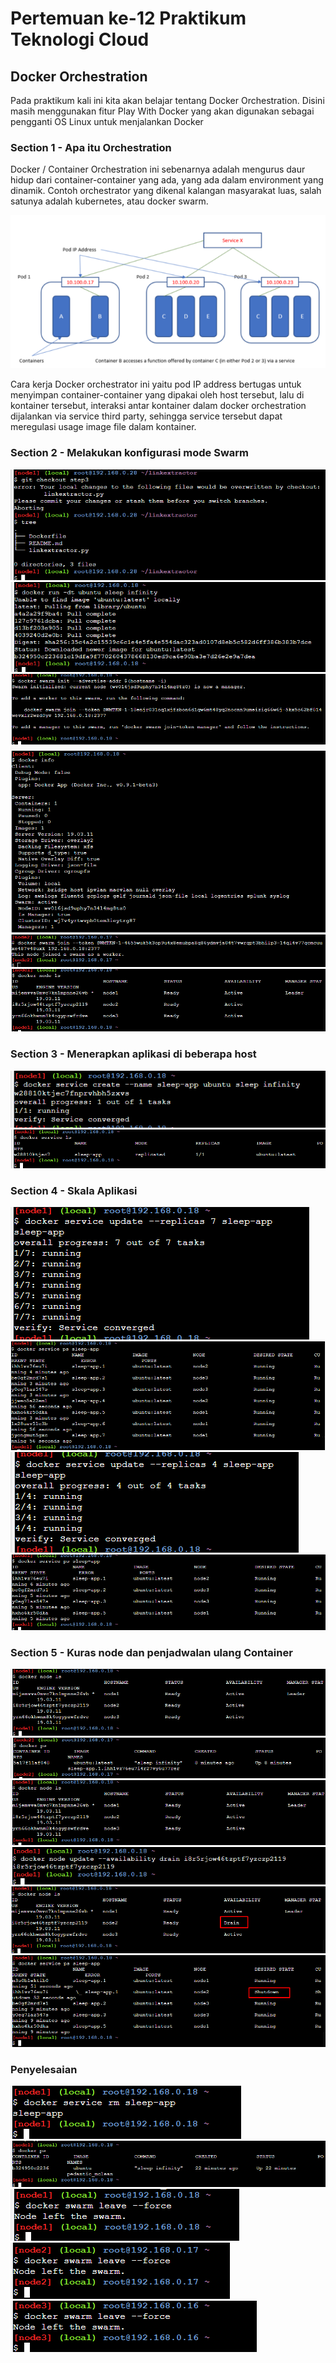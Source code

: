 # Pertemuan ke-12 Praktikum Teknologi Cloud

## Docker Orchestration

Pada praktikum kali ini kita akan belajar tentang Docker Orchestration. Disini masih menggunakan fitur Play With Docker yang akan digunakan sebagai pengganti OS Linux untuk menjalankan Docker

### Section 1 - Apa itu Orchestration
Docker / Container Orchestration ini sebenarnya adalah mengurus daur hidup dari container-container yang ada, yang ada dalam environment yang dinamik. Contoh orchestrator yang dikenal kalangan masyarakat luas, salah satunya adalah kubernetes, atau docker swarm.

![~](https://github.com/hudaimi/tekn-cloud-computing/blob/master/minggu-12/Image/0.png)

Cara kerja Docker orchestrator ini yaitu pod IP address bertugas untuk menyimpan container-container yang dipakai oleh host tersebut, lalu di kontainer tersebut, interaksi antar kontainer dalam docker orchestration dijalankan via service third party, sehingga service tersebut dapat meregulasi usage image file dalam kontainer.


### Section 2 - Melakukan konfigurasi mode Swarm
![~](https://github.com/hudaimi/tekn-cloud-computing/blob/master/minggu-12/Image/Sec2/1.png)
![~](https://github.com/hudaimi/tekn-cloud-computing/blob/master/minggu-12/Image/Sec2/2.png)
![~](https://github.com/hudaimi/tekn-cloud-computing/blob/master/minggu-12/Image/Sec2/3.png)
![~](https://github.com/hudaimi/tekn-cloud-computing/blob/master/minggu-12/Image/Sec2/4.png)
![~](https://github.com/hudaimi/tekn-cloud-computing/blob/master/minggu-12/Image/Sec2/5.png)
![~](https://github.com/hudaimi/tekn-cloud-computing/blob/master/minggu-12/Image/Sec2/6.png)

### Section 3 - Menerapkan aplikasi di beberapa host
![~](https://github.com/hudaimi/tekn-cloud-computing/blob/master/minggu-12/Image/Sec3/1.png)
![~](https://github.com/hudaimi/tekn-cloud-computing/blob/master/minggu-12/Image/Sec3/2.png)

### Section 4 - Skala Aplikasi
![~](https://github.com/hudaimi/tekn-cloud-computing/blob/master/minggu-12/Image/Sec4/1.png)
![~](https://github.com/hudaimi/tekn-cloud-computing/blob/master/minggu-12/Image/Sec4/2.png)
![~](https://github.com/hudaimi/tekn-cloud-computing/blob/master/minggu-12/Image/Sec4/3.png)
![~](https://github.com/hudaimi/tekn-cloud-computing/blob/master/minggu-12/Image/Sec4/4.png)

### Section 5 - Kuras node dan penjadwalan ulang Container
![~](https://github.com/hudaimi/tekn-cloud-computing/blob/master/minggu-12/Image/Sec5/1.png)
![~](https://github.com/hudaimi/tekn-cloud-computing/blob/master/minggu-12/Image/Sec5/2.png)
![~](https://github.com/hudaimi/tekn-cloud-computing/blob/master/minggu-12/Image/Sec5/3.png)
![~](https://github.com/hudaimi/tekn-cloud-computing/blob/master/minggu-12/Image/Sec5/4.png)
![~](https://github.com/hudaimi/tekn-cloud-computing/blob/master/minggu-12/Image/Sec5/5.png)
![~](https://github.com/hudaimi/tekn-cloud-computing/blob/master/minggu-12/Image/Sec5/6.png)

### Penyelesaian
![~](https://github.com/hudaimi/tekn-cloud-computing/blob/master/minggu-12/Image/SecCU/1.png)
![~](https://github.com/hudaimi/tekn-cloud-computing/blob/master/minggu-12/Image/SecCU/2.png)
![~](https://github.com/hudaimi/tekn-cloud-computing/blob/master/minggu-12/Image/SecCU/3.png)
![~](https://github.com/hudaimi/tekn-cloud-computing/blob/master/minggu-12/Image/SecCU/4.png)
![~](https://github.com/hudaimi/tekn-cloud-computing/blob/master/minggu-12/Image/SecCU/5.png)